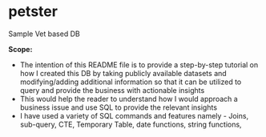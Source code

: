 # petster
Sample Vet based DB  
  
**Scope:**  
- The intention of this README file is to provide a step-by-step tutorial on how I created this DB by taking publicly available datasets and modifying/adding additional information so that it can be utilized to query and provide the business with actionable insights  
- This would help the reader to understand how I would approach a business issue and use SQL to provide the relevant insights  
- I have used a variety of SQL commands and features namely - Joins, sub-query, CTE, Temporary Table, date functions, string functions,  


